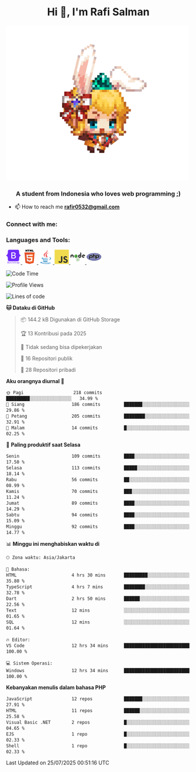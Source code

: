 <h1 align="center">Hi 👋, I'm Rafi Salman</h1>
<img src="img/lp.gif" /> 
<h3 align="center">A student from Indonesia who loves web programming ;)</h3>

- 📫 How to reach me **rafir0532@gmail.com**

<h3 align="left">Connect with me:</h3>
<p align="left">
</p>

<h3 align="left">Languages and Tools:</h3>
<p align="left"> <a href="https://getbootstrap.com" target="_blank" rel="noreferrer"> <img src="https://raw.githubusercontent.com/devicons/devicon/master/icons/bootstrap/bootstrap-plain-wordmark.svg" alt="bootstrap" width="40" height="40"/> </a> <a href="https://www.w3.org/html/" target="_blank" rel="noreferrer"> <img src="https://raw.githubusercontent.com/devicons/devicon/master/icons/html5/html5-original-wordmark.svg" alt="html5" width="40" height="40"/> </a> <a href="https://www.java.com" target="_blank" rel="noreferrer"> <img src="https://raw.githubusercontent.com/devicons/devicon/master/icons/java/java-original.svg" alt="java" width="40" height="40"/> </a> <a href="https://developer.mozilla.org/en-US/docs/Web/JavaScript" target="_blank" rel="noreferrer"> <img src="https://raw.githubusercontent.com/devicons/devicon/master/icons/javascript/javascript-original.svg" alt="javascript" width="40" height="40"/> </a> <a href="https://nodejs.org" target="_blank" rel="noreferrer"> <img src="https://raw.githubusercontent.com/devicons/devicon/master/icons/nodejs/nodejs-original-wordmark.svg" alt="nodejs" width="40" height="40"/> </a> <a href="https://www.php.net" target="_blank" rel="noreferrer"> <img src="https://raw.githubusercontent.com/devicons/devicon/master/icons/php/php-original.svg" alt="php" width="40" height="40"/> </a> </p>

<!--START_SECTION:waka-->
![Code Time](http://img.shields.io/badge/Code%20Time-534%20hrs%2023%20mins-blue)

![Profile Views](http://img.shields.io/badge/Profil%20dilihat-0-blue)

![Lines of code](https://img.shields.io/badge/Sejak%20Hello%20World%20aku%20telah%20menulis-1.8%20million%20baris%20kode-blue)

**🐱 Dataku di GitHub** 

> 📦 144.2 kB Digunakan di GitHub Storage 
 > 
> 🏆 13 Kontribusi pada 2025
 > 
> 🚫 Tidak sedang bisa dipekerjakan
 > 
> 📜 16 Repositori publik 
 > 
> 🔑 28 Repositori pribadi 
 > 
**Aku orangnya diurnal 🐤** 

```text
🌞 Pagi                   218 commits         █████████░░░░░░░░░░░░░░░░   34.99 % 
🌆 Siang                  186 commits         ███████░░░░░░░░░░░░░░░░░░   29.86 % 
🌃 Petang                 205 commits         ████████░░░░░░░░░░░░░░░░░   32.91 % 
🌙 Malam                  14 commits          █░░░░░░░░░░░░░░░░░░░░░░░░   02.25 % 
```
📅 **Paling produktif saat Selasa** 

```text
Senin                    109 commits         ████░░░░░░░░░░░░░░░░░░░░░   17.50 % 
Selasa                   113 commits         █████░░░░░░░░░░░░░░░░░░░░   18.14 % 
Rabu                     56 commits          ██░░░░░░░░░░░░░░░░░░░░░░░   08.99 % 
Kamis                    70 commits          ███░░░░░░░░░░░░░░░░░░░░░░   11.24 % 
Jumat                    89 commits          ████░░░░░░░░░░░░░░░░░░░░░   14.29 % 
Sabtu                    94 commits          ████░░░░░░░░░░░░░░░░░░░░░   15.09 % 
Minggu                   92 commits          ████░░░░░░░░░░░░░░░░░░░░░   14.77 % 
```


📊 **Minggu ini menghabiskan waktu di** 

```text
🕑︎ Zona waktu: Asia/Jakarta

💬 Bahasa: 
HTML                     4 hrs 30 mins       █████████░░░░░░░░░░░░░░░░   35.80 % 
TypeScript               4 hrs 7 mins        ████████░░░░░░░░░░░░░░░░░   32.78 % 
Dart                     2 hrs 50 mins       ██████░░░░░░░░░░░░░░░░░░░   22.56 % 
Text                     12 mins             ░░░░░░░░░░░░░░░░░░░░░░░░░   01.65 % 
SQL                      12 mins             ░░░░░░░░░░░░░░░░░░░░░░░░░   01.64 % 

🔥 Editor: 
VS Code                  12 hrs 34 mins      █████████████████████████   100.00 % 

💻 Sistem Operasi: 
Windows                  12 hrs 34 mins      █████████████████████████   100.00 % 
```

**Kebanyakan menulis dalam bahasa PHP** 

```text
JavaScript               12 repos            ███████░░░░░░░░░░░░░░░░░░   27.91 % 
HTML                     11 repos            ██████░░░░░░░░░░░░░░░░░░░   25.58 % 
Visual Basic .NET        2 repos             █░░░░░░░░░░░░░░░░░░░░░░░░   04.65 % 
EJS                      1 repo              █░░░░░░░░░░░░░░░░░░░░░░░░   02.33 % 
Shell                    1 repo              █░░░░░░░░░░░░░░░░░░░░░░░░   02.33 % 
```




 Last Updated on 25/07/2025 00:51:16 UTC
<!--END_SECTION:waka-->
